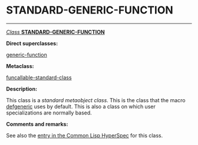 STANDARD-GENERIC-FUNCTION
=========================

------------------------------------------------------------------------

[*Class* **STANDARD-GENERIC-FUNCTION**]()

**Direct superclasses:**

[]()[generic-function](class-generic-function.md)

**Metaclass:**

[funcallable-standard-class](class-funcallable-standard-class.md)

**Description:**

This class is a *standard metaobject class*. This is the class that the macro [defgeneric](http://www.lispworks.com/documentation/HyperSpec/Body/m_defgen.htm#defgeneric) uses by default. This is also a class on which user specializations are normally based.

**Comments and remarks:**

See also the [entry in the Common Lisp HyperSpec](http://www.lispworks.com/documentation/HyperSpec/Body/t_std_ge.htm#standard-generic-function) for this class.
